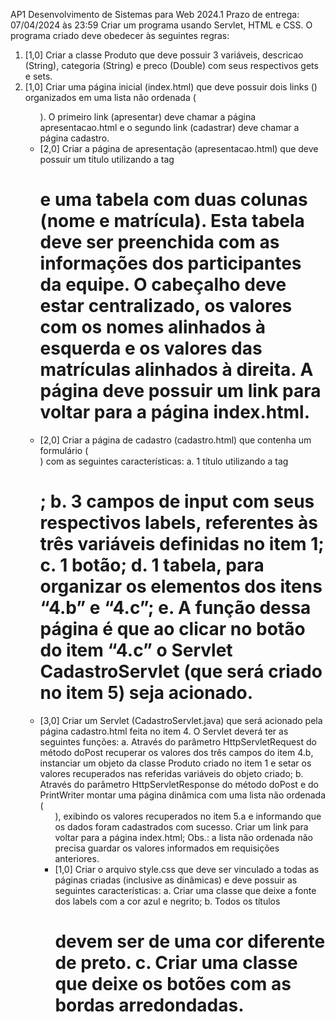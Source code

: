 AP1 Desenvolvimento de Sistemas para Web 2024.1
Prazo de entrega: 07/04/2024 às 23:59
Criar um programa usando Servlet, HTML e CSS. O programa criado deve obedecer às seguintes
regras:
1) [1,0] Criar a classe Produto que deve possuir 3 variáveis, descricao (String), categoria (String)
e preco (Double) com seus respectivos gets e sets.
2) [1,0] Criar uma página inicial (index.html) que deve possuir dois links (<a>) organizados em
uma lista não ordenada (<ul>). O primeiro link (apresentar) deve chamar a página
apresentacao.html e o segundo link (cadastrar) deve chamar a página cadastro.
3) [2,0] Criar a página de apresentação (apresentacao.html) que deve possuir um título
utilizando a tag <h1> e uma tabela com duas colunas (nome e matrícula). Esta tabela deve
ser preenchida com as informações dos participantes da equipe. O cabeçalho deve estar
centralizado, os valores com os nomes alinhados à esquerda e os valores das matrículas
alinhados à direita. A página deve possuir um link para voltar para a página index.html.
4) [2,0] Criar a página de cadastro (cadastro.html) que contenha um formulário (<form>) com
as seguintes características:
a. 1 título utilizando a tag <h1>;
b. 3 campos de input com seus respectivos labels, referentes às três variáveis definidas
no item 1;
c. 1 botão;
d. 1 tabela, para organizar os elementos dos itens “4.b” e “4.c”;
e. A função dessa página é que ao clicar no botão do item “4.c” o Servlet
CadastroServlet (que será criado no item 5) seja acionado.
5) [3,0] Criar um Servlet (CadastroServlet.java) que será acionado pela página cadastro.html
feita no item 4. O Servlet deverá ter as seguintes funções:
a. Através do parâmetro HttpServletRequest do método doPost recuperar os valores
dos três campos do item 4.b, instanciar um objeto da classe Produto criado no item 1
e setar os valores recuperados nas referidas variáveis do objeto criado;
b. Através do parâmetro HttpServletResponse do método doPost e do PrintWriter
montar uma página dinâmica com uma lista não ordenada (<ul>), exibindo os valores
recuperados no item 5.a e informando que os dados foram cadastrados com sucesso.
Criar um link para voltar para a página index.html;
Obs.: a lista não ordenada não precisa guardar os valores informados em requisições
anteriores.
6) [1,0] Criar o arquivo style.css que deve ser vinculado a todas as páginas criadas (inclusive as
dinâmicas) e deve possuir as seguintes características:
a. Criar uma classe que deixe a fonte dos labels com a cor azul e negrito;
b. Todos os títulos <h1> devem ser de uma cor diferente de preto.
c. Criar uma classe que deixe os botões com as bordas arredondadas.
